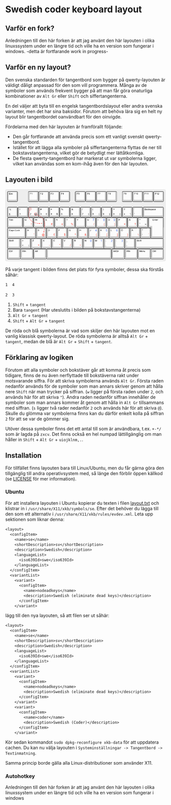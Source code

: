 Swedish coder keyboard layout
=============================

Varför en fork?
--------------------
Anledningen till den här forken är att jag använt den här layouten i olika linuxssystem under en längre tid och ville ha en version som fungerar i windows.
-detta är fortfarande work in progress-

Varför en ny layout?
--------------------

Den svenska standarden för tangentbord som bygger på qwerty-layouten är väldigt 
dåligt anpassad för den som vill programmera. Många av de symboler som används 
frekvent bygger på att man får göra onaturliga kombinationer av `Alt Gr` eller 
`Shift` och siffertangenterna.

En del väljer att byta till en engelsk tangentbordslayout eller andra svenska 
varianter, men det har sina baksidor. Förutom att behöva lära sig en helt ny 
layout blir tangentbordet oanvändbart för den oinvigde.

Fördelarna med den här layouten är framförallt följande:

* Den går fortfarande att använda precis som ett vanligt svenskt 
  qwerty-tangentbord.
* Istället för att lägga alla symboler på siffertangenterna flyttas de ner till 
  bokstavstangenterna, vilket gör de betydligt mer lättåtkomliga.
* De flesta qwerty-tangentbord har markerat ut var symbolerna ligger, vilket kan 
  användas som en kom-ihåg även för den här layouten.

Layouten i bild
---------------

![Layouten i bild](swedish-coder.png)

På varje tangent i bilden finns det plats för fyra symboler, dessa ska förstås 
såhär:

    1  4
    
    2  3

1. `Shift` + `tangent`
2. Bara `tangent` (Har uteslutits i bilden på bokstavstangenterna)
3. `Alt Gr` + `tangent`
4. `Shift` + `Alt Gr` + `tangent`

De röda och blå symbolerna är vad som skiljer den här layouten mot en vanlig 
klassisk qwerty-layout. De röda symbolerna är alltså `Alt Gr` + `tangent`, medan 
de blå är `Alt Gr` + `Shift` + `tangent`.

Förklaring av logiken
---------------------

Förutom att alla symboler och bokstäver går att komma åt precis som tidigare, 
finns de nu även nerflyttade till bokstäverna rakt under motsvarande siffra. För 
att skriva symbolerna används `Alt Gr`. Första raden nedanför används för de 
symboler som man annars skriver genom att hålla nere `Shift` när man trycker på 
siffran. (`w` ligger på första raden under `2`, och används här för att skriva 
`"`). Andra raden nedanför siffran innehåller de symboler som man annars kommer 
åt genom att hålla in `Alt Gr` tillsammans med siffran. (`s` ligger två rader 
nedanför `2` och används här för att skriva `@`). Skulle du glömma var 
symbolerna finns kan du därför enkelt kolla på siffran `2` för att se var de 
gömmer sig.

Utöver dessa symboler finns det ett antal till som är användbara, t.ex. `+-*/` 
som är lagda på `zxcv`. Det finns också en hel numpad lättillgänglig om man 
håller in `Shift` + `Alt Gr` + `uiojklnm,.`. 

Installation
------------

För tillfället finns layouten bara till Linux/Ubuntu, men du får gärna göra den 
tillgänglig till andra operativsystem med, så länge den förblir öppen källkod 
(se [LICENSE](LICENSE) för mer information). 

### Ubuntu

För att installera layouten i Ubuntu kopierar du texten i filen 
[layout.txt](layout.txt) och klistrar in i `/usr/share/X11/xkb/symbols/se`. Efter det behöver du lägga till den som ett alternativ i `/usr/share/X11/xkb/rules/evdev.xml`. Leta upp sektionen som liknar denna:

    <layout>
      <configItem>
        <name>se</name>
        <shortDescription>sv</shortDescription>
        <description>Swedish</description>
        <languageList>
          <iso639Id>swe</iso639Id>
        </languageList>
      </configItem>
      <variantList>
        <variant>
          <configItem>
            <name>nodeadkeys</name>
            <description>Swedish (eliminate dead keys)</description>
          </configItem>
        </variant>

lägg till den nya layouten, så att filen ser ut såhär:

    <layout>
      <configItem>
        <name>se</name>
        <shortDescription>sv</shortDescription>
        <description>Swedish</description>
        <languageList>
          <iso639Id>swe</iso639Id>
        </languageList>
      </configItem>
      <variantList>
        <variant>
          <configItem>
            <name>nodeadkeys</name>
            <description>Swedish (eliminate dead keys)</description>
          </configItem>
        </variant>
        <variant>
          <configItem>
            <name>coder</name>
            <description>Swedish (Coder)</description>
          </configItem>
        </variant>

Kör sedan kommandot `sudo dpkg-reconfigure xkb-data` för att uppdatera cachen. Du 
kan nu välja layouten i `Systeminställningar -> Tangentbord -> Textinmatning`.

Samma princip borde gälla alla Linux-distributioner som använder X11.


### Autohotkey
Anledningen till den här forken är att jag använt den här layouten i olika linuxssystem under en längre tid och ville ha en version som fungerar i windows
